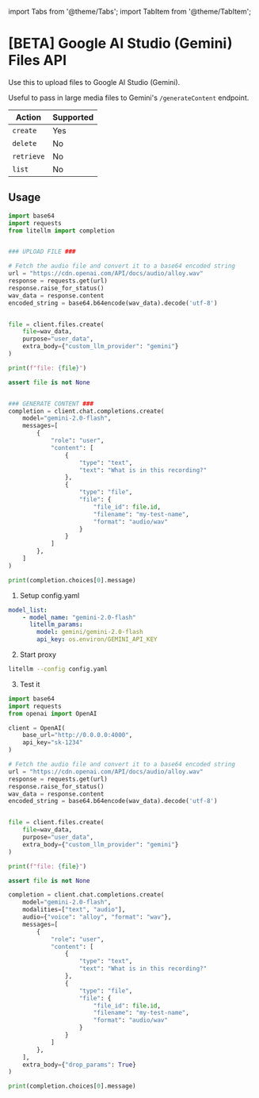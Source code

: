 import Tabs from '@theme/Tabs';
import TabItem from '@theme/TabItem';

# [BETA] Google AI Studio (Gemini) Files API

Use this to upload files to Google AI Studio (Gemini).

Useful to pass in large media files to Gemini's `/generateContent` endpoint.

| Action | Supported | 
|----------|-----------|
| `create` | Yes |
| `delete` | No |
| `retrieve` | No |
| `list` | No |

## Usage

<Tabs>
<TabItem value="sdk" label="SDK">

```python
import base64
import requests
from litellm import completion


### UPLOAD FILE ### 

# Fetch the audio file and convert it to a base64 encoded string
url = "https://cdn.openai.com/API/docs/audio/alloy.wav"
response = requests.get(url)
response.raise_for_status()
wav_data = response.content
encoded_string = base64.b64encode(wav_data).decode('utf-8')


file = client.files.create(
    file=wav_data,
    purpose="user_data",
    extra_body={"custom_llm_provider": "gemini"}
)

print(f"file: {file}")

assert file is not None


### GENERATE CONTENT ### 
completion = client.chat.completions.create(
    model="gemini-2.0-flash",
    messages=[
        {
            "role": "user",
            "content": [
                { 
                    "type": "text",
                    "text": "What is in this recording?"
                },
                {
                    "type": "file",
                    "file": {
                        "file_id": file.id,
                        "filename": "my-test-name",
                        "format": "audio/wav"
                    }
                }
            ]
        },
    ]
)

print(completion.choices[0].message)
```

</TabItem>
<TabItem value="proxy" label="PROXY">

1. Setup config.yaml

```yaml
model_list:
    - model_name: "gemini-2.0-flash"
      litellm_params:
        model: gemini/gemini-2.0-flash
        api_key: os.environ/GEMINI_API_KEY
```

2. Start proxy

```bash
litellm --config config.yaml
```

3. Test it

```python
import base64
import requests
from openai import OpenAI

client = OpenAI(
    base_url="http://0.0.0.0:4000",
    api_key="sk-1234"
)

# Fetch the audio file and convert it to a base64 encoded string
url = "https://cdn.openai.com/API/docs/audio/alloy.wav"
response = requests.get(url)
response.raise_for_status()
wav_data = response.content
encoded_string = base64.b64encode(wav_data).decode('utf-8')


file = client.files.create(
    file=wav_data,
    purpose="user_data",
    extra_body={"custom_llm_provider": "gemini"}
)

print(f"file: {file}")

assert file is not None

completion = client.chat.completions.create(
    model="gemini-2.0-flash",
    modalities=["text", "audio"],
    audio={"voice": "alloy", "format": "wav"},
    messages=[
        {
            "role": "user",
            "content": [
                { 
                    "type": "text",
                    "text": "What is in this recording?"
                },
                {
                    "type": "file",
                    "file": {
                        "file_id": file.id,
                        "filename": "my-test-name",
                        "format": "audio/wav"
                    }
                }
            ]
        },
    ],
    extra_body={"drop_params": True}
)

print(completion.choices[0].message)
```




</TabItem>
</Tabs>

